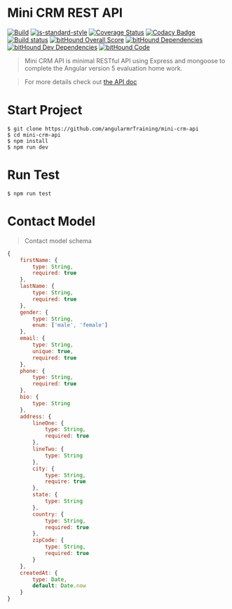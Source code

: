 # Mini CRM REST API
[![Build](https://travis-ci.org/angularmrTraining/mini-crm-api.svg?branch=master)](https://travis-ci.org/angularmrTraining/mini-crm-api)
[![js-standard-style](https://img.shields.io/badge/code%20style-standard-brightgreen.svg)](http://standardjs.com/)
[![Coverage Status](https://coveralls.io/repos/github/angularmrTraining/mini-crm-api/badge.svg?branch=master)](https://coveralls.io/github/angularmrTraining/mini-crm-api?branch=master)
[![Codacy Badge](https://api.codacy.com/project/badge/Grade/f07ac0f01b124e628c6465c42903c232)](https://www.codacy.com/app/Lazhari/mini-crm-api?utm_source=github.com&amp;utm_medium=referral&amp;utm_content=angularmrTraining/mini-crm-api&amp;utm_campaign=Badge_Grade)
[![Build status](https://ci.appveyor.com/api/projects/status/dn7gpsyv2wb881nh?svg=true)](https://ci.appveyor.com/project/Lazhari/mini-crm-api)
[![bitHound Overall Score](https://www.bithound.io/github/angularmrTraining/mini-crm-api/badges/score.svg)](https://www.bithound.io/github/angularmrTraining/mini-crm-api)
[![bitHound Dependencies](https://www.bithound.io/github/angularmrTraining/mini-crm-api/badges/dependencies.svg)](https://www.bithound.io/github/angularmrTraining/mini-crm-api/master/dependencies/npm)
[![bitHound Dev Dependencies](https://www.bithound.io/github/angularmrTraining/mini-crm-api/badges/devDependencies.svg)](https://www.bithound.io/github/angularmrTraining/mini-crm-api/master/dependencies/npm)
[![bitHound Code](https://www.bithound.io/github/angularmrTraining/mini-crm-api/badges/code.svg)](https://www.bithound.io/github/angularmrTraining/mini-crm-api)

> Mini CRM API is minimal RESTful API using Express and mongoose to complete the Angular version 5 evaluation home work.

> For more details check out [the API doc](https://mini-crm-api.herokuapp.com/doc/)

# Start Project

```
$ git clone https://github.com/angularmrTraining/mini-crm-api
$ cd mini-crm-api
$ npm install 
$ npm run dev
```

# Run Test 

```
$ npm run test
```

# Contact Model

> Contact model schema

```javascript
{
    firstName: {
        type: String,
        required: true
    },
    lastName: {
        type: String,
        required: true
    },
    gender: {
        type: String,
        enum: ['male', 'female']
    },
    email: {
        type: String,
        unique: true,
        required: true
    },
    phone: {
        type: String,
        required: true
    },
    bio: {
        type: String
    },
    address: {
        lineOne: {
            type: String,
            required: true
        },
        lineTwo: {
            type: String
        },
        city: {
            type: String,
            require: true
        },
        state: {
            type: String
        },
        country: {
            type: String,
            required: true
        },
        zipCode: {
            type: String,
            required: true
        }
    },
    createdAt: {
        type: Date,
        default: Date.now
    }
}
```